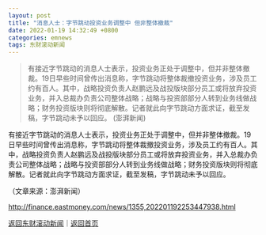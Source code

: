```yaml
---
layout: post
title: "消息人士：字节跳动投资业务调整中 但非整体撤裁"
date: 2022-01-19 14:32:49 +0800
categories: emnews
tags: 东财滚动新闻
---
```

> 有接近字节跳动的消息人士表示，投资业务正处于调整中，但并非整体撤裁。19日早些时间曾传出消息称，字节跳动将整体裁撤投资业务，涉及员工约有百人。其中，战略投资负责人赵鹏远及战投版块部分员工或将放弃投资业务，并入总裁办负责公司整体战略；战略与投资部部分人转到业务线做战略；财务投资版块则将彻底解散。记者就此向字节跳动方面求证，截至发稿，字节跳动未予以回应。 (澎湃新闻)

<p>有接近字节跳动的消息人士表示，投资业务正处于调整中，但并非整体撤裁。19日早些时间曾传出消息称，字节跳动将整体裁撤投资业务，涉及员工约有百人。其中，战略投资负责人赵鹏远及战投版块部分员工或将放弃投资业务，并入总裁办负责公司整体战略；战略与投资部部分人转到业务线做战略；财务投资版块则将彻底解散。记者就此向字节跳动方面求证，截至发稿，字节跳动未予以回应。</p><p class="em_media">（文章来源：澎湃新闻）</p>

<http://finance.eastmoney.com/news/1355,202201192253447938.html>

[返回东财滚动新闻](//finews.withounder.com/emnews/)｜[返回首页](//finews.withounder.com/)
